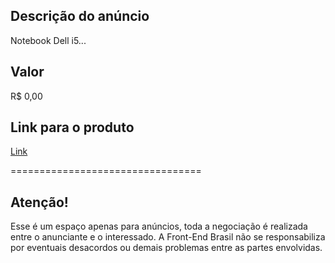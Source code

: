 <!--
==================================================
POR FAVOR, SÓ POSTE SE O ANÚNCIO FOR RELATIVO A MATERIAIS
DE TRABALHO PARA FRONTENDERS

INSIRA O NOME DA CIDADE NO TÍTULO DO ANÚNCIO

Exemplo: `[São Paulo] Macbook Pro '15 - Retina'`
==================================================
-->

## Descrição do anúncio

Notebook Dell i5...

## Valor

R$ 0,00

## Link para o produto

[Link](http://www.google.com)

=================================

## Atenção!

Esse é um espaço apenas para anúncios, toda a negociação é realizada entre o anunciante e o interessado. A Front-End Brasil não se responsabiliza por eventuais desacordos ou demais problemas entre as partes envolvidas.

